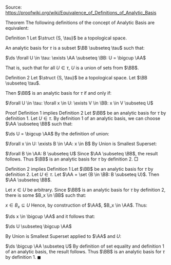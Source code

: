 # 

Source: https://proofwiki.org/wiki/Equivalence_of_Definitions_of_Analytic_Basis



Theorem
The following definitions of the concept of Analytic Basis are equivalent:


Definition 1
Let $\struct {S, \tau}$ be a topological space.

An analytic basis for $\tau$ is a subset $\BB \subseteq \tau$ such that:

$\ds \forall U \in \tau: \exists \AA \subseteq \BB: U = \bigcup \AA$

That is, such that for all $U \in \tau$, $U$ is a union of sets from $\BB$.

Definition 2
Let $\struct {S, \tau}$ be a topological space.
Let $\BB \subseteq \tau$.

Then $\BB$ is an analytic basis for $\tau$ if and only if:

$\forall U \in \tau: \forall x \in U: \exists V \in \BB: x \in V \subseteq U$


Proof
Definition 1 implies Definition 2
Let $\BB$ be an analytic basis for $\tau$ by definition 1.
Let $U \in \tau$.
By definition 1 of an analytic basis, we can choose $\AA \subseteq \BB$ such that:

$\ds U = \bigcup \AA$
By the definition of union:

$\forall x \in U: \exists B \in \AA: x \in B$
By Union is Smallest Superset:

$\forall B \in \AA: B \subseteq U$
Since $\AA \subseteq \BB$, the result follows.
Thus $\BB$ is an analytic basis for $\tau$ by definition 2.
$\Box$


Definition 2 implies Definition 1
Let $\BB$ be an analytic basis for $\tau$ by definition 2.
Let $U \in \tau$.
Let $\AA = \set {B \in \BB: B \subseteq U}$.
Then $\AA \subseteq \BB$.

Let $x \in U$ be arbitrary.
Since $\BB$ is an analytic basis for $\tau$ by definition 2, there is some $B_x \in \BB$ such that:

$x \in B_x \subseteq U$
Hence, by construction of $\AA$, $B_x \in \AA$.
Thus:

$\ds x \in \bigcup \AA$
and it follows that:

$\ds U \subseteq \bigcup \AA$

By Union is Smallest Superset applied to $\AA$ and $U$:

$\ds \bigcup \AA \subseteq U$
By definition of set equality and definition 1 of an analytic basis, the result follows.
Thus $\BB$ is an analytic basis for $\tau$ by definition 1.
$\blacksquare$





